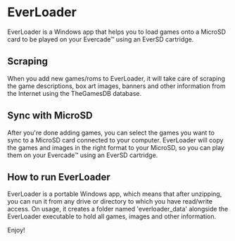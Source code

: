 # EverLoader

EverLoader is a Windows app that helps you to load games onto a MicroSD card to be played on your Evercade™ using an EverSD cartridge.

## Scraping
When you add new games/roms to EverLoader, it will take care of scraping the game descriptions, box art images, banners and other information from the Internet using the TheGamesDB database.

## Sync with MicroSD
After you're done adding games, you can select the games you want to sync to a MicroSD card connected to your computer. EverLoader will copy the games and images in the right format to your MicroSD, so you can play them on your Evercade™ using an EverSD cartridge.

## How to run EverLoader
EverLoader is a portable Windows app, which means that after unzipping, you can run it from any drive or directory to which you have read/write access.
On usage, it creates a folder named 'everloader_data' alongside the EverLoader executable to hold all games, images and other information.

Enjoy!
